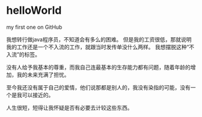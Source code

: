 helloWorld
==========

my first one on GitHub

我想转行做java程序员，不知道会有多么的困难。
但是我的工资很低，那就说明我的工作还是一个不入流的工作，就跟当时发传单没什么两样。
我想摆脱这种“不入流”的标签。

没有人给予我基本的尊重，而我自己连最基本的生存能力都有问题，随着年龄的增加，我的未来充满了担忧。

至今我还没有属于自己的爱情，他们说那都是别人的，我没有染指的可能，没有一个是我可以接近的。

人生很短，短得让我怀疑是否有必要去计较这些东西。

